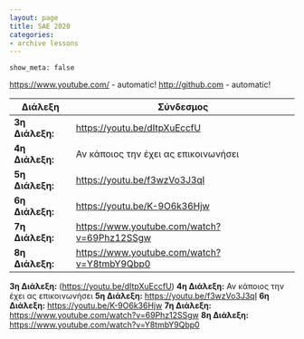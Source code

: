 ```yaml
---
layout: page
title: SAE 2020
categories: 
- archive lessons
---
```

~~~
show_meta: false
~~~
https://www.youtube.com/ - automatic!
http://github.com - automatic!

Διάλεξη | Σύνδεσμος
------------ | -------------
**3η Διάλεξη:** | https://youtu.be/dItpXuEccfU
**4η Διάλεξη:** | Αν κάποιος την έχει ας επικοινωνήσει
**5η Διάλεξη:** | https://youtu.be/f3wzVo3J3qI
**6η Διάλεξη:** | https://youtu.be/K-9O6k36Hjw
**7η Διάλεξη:** | https://www.youtube.com/watch?v=69Phz12SSgw
**8η Διάλεξη:** | https://www.youtube.com/watch?v=Y8tmbY9Qbp0

**3η Διάλεξη:** (https://youtu.be/dItpXuEccfU)
**4η Διάλεξη:** Αν κάποιος την έχει ας επικοινωνήσει
**5η Διάλεξη:** https://youtu.be/f3wzVo3J3qI
**6η Διάλεξη:** https://youtu.be/K-9O6k36Hjw
**7η Διάλεξη:** https://www.youtube.com/watch?v=69Phz12SSgw
**8η Διάλεξη:** https://www.youtube.com/watch?v=Y8tmbY9Qbp0
